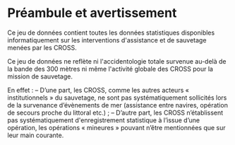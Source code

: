 # Préambule et avertissement
Ce jeu de données contient toutes les données statistiques disponibles informatiquement sur les interventions d'assistance et de sauvetage menées par les CROSS.

Ce jeu de données ne reflète ni l'accidentologie totale survenue au-delà de la bande des 300 mètres ni même l'activité globale des CROSS pour la mission de sauvetage.
 
En effet :
– D’une part, les CROSS, comme les autres acteurs « institutionnels » du sauvetage, ne sont pas systématiquement sollicités lors de la survenance d’évènements de mer (assistance entre navires, opération de secours proche du littoral etc.) ;
– D’autre part, les CROSS n’établissent pas systématiquement d'enregistrement statistique à l’issue d’une opération, les opérations « mineures » pouvant n’être mentionnées que sur leur main courante.
